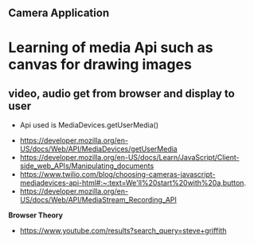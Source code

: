 ## Camera Application

# Learning of media Api such as canvas for drawing images

## video, audio get from browser and display to user
* Api used is MediaDevices.getUserMedia() 
- https://developer.mozilla.org/en-US/docs/Web/API/MediaDevices/getUserMedia
- https://developer.mozilla.org/en-US/docs/Learn/JavaScript/Client-side_web_APIs/Manipulating_documents
- https://www.twilio.com/blog/choosing-cameras-javascript-mediadevices-api-html#:~:text=We'll%20start%20with%20a,button.
- https://developer.mozilla.org/en-US/docs/Web/API/MediaStream_Recording_API

**Browser Theory**
- https://www.youtube.com/results?search_query=steve+griffith